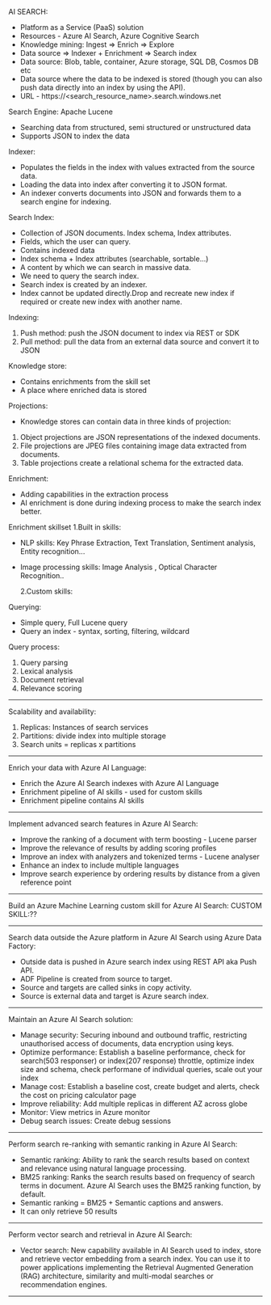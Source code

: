 AI SEARCH:

- Platform as a Service (PaaS) solution
- Resources - Azure AI Search, Azure Cognitive Search
- Knowledge mining: Ingest => Enrich => Explore
- Data source => Indexer + Enrichment => Search index
- Data source: Blob, table, container, Azure storage, SQL DB, Cosmos DB etc
- Data source where the data to be indexed is stored (though you can also push data directly into an index by using the API).
- URL - https://<search_resource_name>.search.windows.net

Search Engine: Apache Lucene

- Searching data from structured, semi structured or unstructured data
- Supports JSON to index the data

Indexer:

- Populates the fields in the index with values extracted from the source data.
- Loading the data into index after converting it to JSON format.
- An indexer converts documents into JSON and forwards them to a search engine for indexing.

Search Index:

- Collection of JSON documents. Index schema, Index attributes.
- Fields, which the user can query.
- Contains indexed data
- Index schema + Index attributes (searchable, sortable...)
- A content by which we can search in massive data.
- We need to query the search index.
- Search index is created by an indexer.
- Index cannot be updated directly.Drop and recreate new index if required or create new index with another name.

Indexing:

1. Push method: push the JSON document to index via REST or SDK
2. Pull method: pull the data from an external data source and convert it to JSON

Knowledge store:

- Contains enrichments from the skill set
- A place where enriched data is stored

Projections:

- Knowledge stores can contain data in three kinds of projection:

1. Object projections are JSON representations of the indexed documents.
2. File projections are JPEG files containing image data extracted from documents.
3. Table projections create a relational schema for the extracted data.

Enrichment:

- Adding capabilities in the extraction process
- AI enrichment is done during indexing process to make the search index better.

Enrichment skillset
1.Built in skills:

- NLP skills: Key Phrase Extraction, Text Translation, Sentiment analysis, Entity recognition...
- Image processing skills: Image Analysis , Optical Character Recognition..

  2.Custom skills:

Querying:

- Simple query, Full Lucene query
- Query an index - syntax, sorting, filtering, wildcard

Query process:

1. Query parsing
2. Lexical analysis
3. Document retrieval
4. Relevance scoring

---

Scalability and availability:

1. Replicas: Instances of search services
2. Partitions: divide index into multiple storage
3. Search units = replicas x partitions

---

Enrich your data with Azure AI Language:

- Enrich the Azure AI Search indexes with Azure AI Language
- Enrichment pipeline of AI skills - used for custom skills
- Enrichment pipeline contains AI skills

---

Implement advanced search features in Azure AI Search:

- Improve the ranking of a document with term boosting - Lucene parser
- Improve the relevance of results by adding scoring profiles
- Improve an index with analyzers and tokenized terms - Lucene analyser
- Enhance an index to include multiple languages
- Improve search experience by ordering results by distance from a given reference point

---

Build an Azure Machine Learning custom skill for Azure AI Search:
CUSTOM SKILL:??

---

Search data outside the Azure platform in Azure AI Search using Azure Data Factory:

- Outside data is pushed in Azure search index using REST API aka Push API.
- ADF Pipeline is created from source to target.
- Source and targets are called sinks in copy activity.
- Source is external data and target is Azure search index.

---

Maintain an Azure AI Search solution:

- Manage security: Securing inbound and outbound traffic, restricting unauthorised access of documents, data encryption using keys.
- Optimize performance: Establish a baseline performance, check for search(503 responser) or index(207 response) throttle, optimize index size and schema, check performane of individual queries, scale out your index
- Manage cost: Establish a baseline cost, create budget and alerts, check the cost on pricing calculator page
- Improve reliability: Add multiple replicas in different AZ across globe
- Monitor: View metrics in Azure monitor
- Debug search issues: Create debug sessions

---

Perform search re-ranking with semantic ranking in Azure AI Search:

- Semantic ranking: Ability to rank the search results based on context and relevance using natural language processing.
- BM25 ranking: Ranks the search results based on frequency of search terms in document. Azure AI Search uses the BM25 ranking function, by default.
- Semantic ranking = BM25 + Semantic captions and answers.
- It can only retrieve 50 results

---

Perform vector search and retrieval in Azure AI Search:

- Vector search: New capability available in AI Search used to index, store and retrieve vector embedding from a search index. You can use it to power applications implementing the Retrieval Augmented Generation (RAG) architecture, similarity and multi-modal searches or recommendation engines.

---
